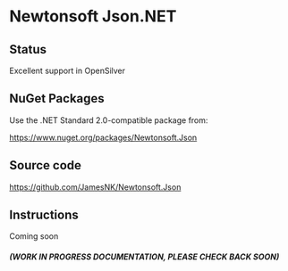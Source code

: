 ﻿# Newtonsoft Json.NET

## Status

Excellent support in OpenSilver

## NuGet Packages

Use the .NET Standard 2.0-compatible package from:

https://www.nuget.org/packages/Newtonsoft.Json

## Source code

https://github.com/JamesNK/Newtonsoft.Json

## Instructions

Coming soon

#### *(WORK IN PROGRESS DOCUMENTATION, PLEASE CHECK BACK SOON)*

